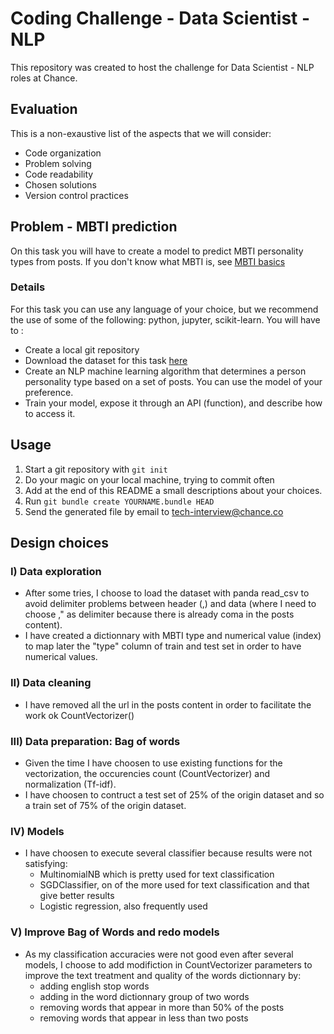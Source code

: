 # Coding Challenge - Data Scientist - NLP

This repository was created to host the challenge for Data Scientist - NLP roles at
Chance.

## Evaluation

This is a non-exaustive list of the aspects that we will consider:

* Code organization
* Problem solving
* Code readability
* Chosen solutions
* Version control practices


## Problem - MBTI prediction

On this task you will have to create a model to predict MBTI personality types
from posts. If you don't know what MBTI is, see [MBTI basics]( 
http://www.myersbriggs.org/my-mbti-personality-type/mbti-basics/home.htm?bhcp=1)

### Details

For this task you can use any language of your choice, but we recommend the use
of some of the following: python, jupyter, scikit-learn. You will have
to :
* Create a local git repository
* Download the dataset for this task [here](
    https://www.kaggle.com/datasnaek/mbti-type)
* Create an NLP machine learning algorithm that determines a person personality type based on a set of posts. You can use the model of your preference.
* Train your model, expose it through an API (function), and describe
    how to access it.

## Usage

1. Start a git repository with ```git init```
1. Do your magic on your local machine, trying to commit often
1. Add at the end of this README a small descriptions about your choices.
1. Run ```git bundle create YOURNAME.bundle HEAD ```
1. Send the generated file by email to tech-interview@chance.co


## Design choices
### I) Data exploration
* After some tries, I choose to load the dataset with panda read_csv to avoid delimiter problems between header (,) and data (where I need to choose ," as delimiter because there is already coma in the posts content).
* I have created a dictionnary with MBTI type and numerical value (index) to map later the "type" column of train and test set in order to have numerical values.

### II) Data cleaning
* I have removed all the url in the posts content in order to facilitate the work ok CountVectorizer()

### III) Data preparation: Bag of words
* Given the time I have choosen to use existing functions for the vectorization, the occurencies count (CountVectorizer) and normalization (Tf-idf).
* I have choosen to contruct a test set of 25% of the origin dataset and so a train set of 75% of the origin dataset.

### IV) Models
* I have choosen to execute several classifier because results were not satisfying:
    - MultinomialNB which is pretty used for text classification
    - SGDClassifier, on of the more used for text classification and that give better results
    - Logistic regression, also frequently used

### V) Improve Bag of Words and redo models
* As my classification accuracies were not good even after several models, I choose to add modifiction in CountVectorizer parameters to improve the text treatment and quality of the words dictionnary by:
    - adding english stop words
    - adding in the word dictionnary group of two words
    - removing words that appear in more than 50% of the posts
    - removing words that appear in less than two posts
